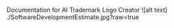 Documentation for AI Trademark Logo Creator
![alt text] ./SoftwareDevelopmentEstimate.jpg?raw=true

